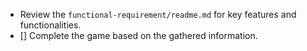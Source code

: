 - Review the `functional-requirement/readme.md` for key features and functionalities.
- [] Complete the game based on the gathered information.